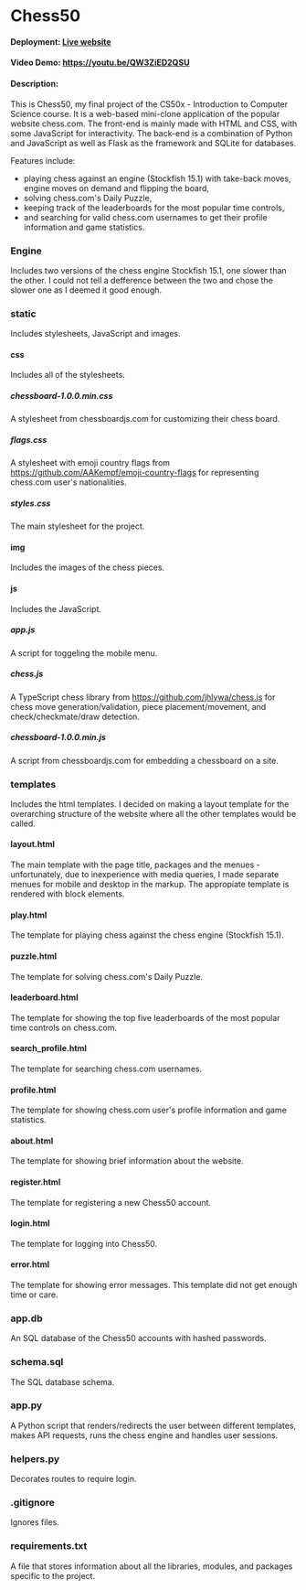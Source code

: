 # Chess50
#### Deployment:  [Live website](https://chess50-dde8edd06871.herokuapp.com/)
#### Video Demo:  https://youtu.be/QW3ZiED2QSU
#### Description:
This is Chess50, my final project of the CS50x - Introduction to Computer Science course. It is a web-based mini-clone application of the popular website chess.com. The front-end is mainly made with HTML and CSS, with some JavaScript for interactivity. The back-end is a combination of Python and JavaScript as well as Flask as the framework and SQLite for databases.

Features include:
- playing chess against an engine (Stockfish 15.1) with take-back moves, engine moves on demand and flipping the board,
- solving chess.com's Daily Puzzle,
- keeping track of the leaderboards for the most popular time controls,
- and searching for valid chess.com usernames to get their profile information and game statistics.

### Engine
Includes two versions of the chess engine Stockfish 15.1, one slower than the other. I could not tell a defference between the two and chose the slower one as I deemed it good enough.

### static
Includes stylesheets, JavaScript and images.

#### css
Includes all of the stylesheets.

##### chessboard-1.0.0.min.css
A stylesheet from chessboardjs.com for customizing their chess board.

##### flags.css
A stylesheet with emoji country flags from https://github.com/AAKempf/emoji-country-flags for representing chess.com user's nationalities.

##### styles.css
The main stylesheet for the project.

#### img
Includes the images of the chess pieces.

#### js
Includes the JavaScript.

##### app.js
A script for toggeling the mobile menu.

##### chess.js 
A TypeScript chess library from https://github.com/jhlywa/chess.js for chess move generation/validation, piece placement/movement, and check/checkmate/draw detection.

##### chessboard-1.0.0.min.js
A script from chessboardjs.com for embedding a chessboard on a site.

### templates
Includes the html templates. I decided on making a layout template for the overarching structure of the website where all the other templates would be called.

#### layout.html
The main template with the page title, packages and the menues - unfortunately, due to inexperience with media queries, I made separate menues for mobile and desktop in the markup. The appropiate template is rendered with block elements.

#### play.html
The template for playing chess against the chess engine (Stockfish 15.1).

#### puzzle.html
The template for solving chess.com's Daily Puzzle.

#### leaderboard.html
The template for showing the top five leaderboards of the most popular time controls on chess.com.

#### search_profile.html
The template for searching chess.com usernames.

#### profile.html
The template for showing chess.com user's profile information and game statistics.

#### about.html
The template for showing brief information about the website.

#### register.html
The template for registering a new Chess50 account.

#### login.html
The template for logging into Chess50.

#### error.html
The template for showing error messages. This template did not get enough time or care.

### app.db
An SQL database of the Chess50 accounts with hashed passwords.

### schema.sql
The SQL database schema.

### app.py
A Python script that renders/redirects the user between different templates, makes API requests, runs the chess engine and handles user sessions.

### helpers.py
Decorates routes to require login.

### .gitignore
Ignores files.

### requirements.txt
A file that stores information about all the libraries, modules, and packages specific to the project.
